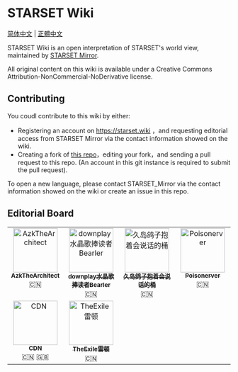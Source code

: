 # STARSET Wiki

[简体中文](/en/README.md) | [正體中文](/zh-tw/README.md)

STARSET Wiki is an open interpretation of STARSET's world view, maintained by [STARSET Mirror](https://forum.starsetonline.cn/d/18-starset-mirrorstarset).

All original content on this wiki is available under a Creative Commons Attribution-NonCommercial-NoDerivative license.

## Contributing
You coudl contribute to this wiki by either:
- Registering an account on https://starset.wiki ，and requesting editorial access from STARSET Mirror via the contact information showed on the wiki.
- Creating a fork of [this repo](https://git.thestarsetsociety.cn/STARSET_Mirror/starset-wiki-contents)，editing your fork，and sending a pull request to this repo. (An account in this git instance is required to submit the pull request).

To open a new language, please contact STARSET_Mirror via the contact information showed on the wiki or create an issue in this repo.

## Editorial Board

<table>
  <tbody>
    <tr>
      <td align="center" valign="top" width="25%"><a href="https://space.bilibili.com/488387304"><img src="https://img.starset.fans/2023/02/10/63e5f09f1c8ba.jpg" width="100px;" alt="AzkTheArchitect"/><br /><sub><b>AzkTheArchitect</b></sub></a><br />🇨🇳</td>
      <td align="center" valign="top" width="25%"><a href="https://space.bilibili.com/505711149"><img src="https://img.starset.fans/2023/02/10/63e5f2bb3588c.jpg" width="100px;" alt="downplay水晶歌捧读者Bearler"/><br /><sub><b>downplay水晶歌捧读者Bearler</b></sub></a><br />🇨🇳</td>
      <td align="center" valign="top" width="25%"><a href="https://space.bilibili.com/271885937"><img src="https://img.starset.fans/2023/02/10/63e5f35084aa9.jpg" width="100px;" alt="久岛鸽子抱着会说话的桶"/><br /><sub><b>久岛鸽子抱着会说话的桶</b></sub></a><br />🇨🇳</td>
     <td align="center" valign="top" width="25%"><a href="https://space.bilibili.com/347355485"><img src="https://img.starset.fans/2023/02/10/63e5f3ab5d29d.jpg" width="100px;" alt="Poisonerver"/><br /><sub><b>Poisonerver</b></sub></a><br />🇨🇳</td>
    </tr>
    <tr>
     <td align="center" valign="top" width="25%"><a href="https://codeword.info"><img src="https://img.starset.fans/2023/02/10/63e5f3f59e0a0.jpg" width="100px;" alt="CDN"/><br /><sub><b>CDN</b></sub></a><br />🇨🇳 🇬🇧</td>
     <td align="center" valign="top" width="25%"><a href="https://space.bilibili.com/38319344"><img src="https://img.starset.fans/2023/02/10/63e5f4ba26728.jpg" width="100px;" alt="TheExile雷顿"/><br /><sub><b>TheExile雷顿</b></sub></a><br />🇨🇳</td>
    </tr>
  </tbody>
</table>
